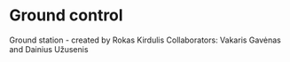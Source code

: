 # Ground control
 Ground station - created by Rokas Kirdulis
 Collaborators: Vakaris Gavėnas and Dainius Užusenis

